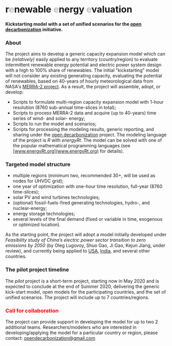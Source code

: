 # **r**<span style="color:#C0C0C0">**e**</span>newable <span style="color:#C0C0C0">**e**</span>nergy <span style="color:#C0C0C0">**e**</span>**valuation**
#### Kickstarting model with a set of unified scenarios for the [open decarbonization](www.opendecarbonization.org) initiative.  

### About  
The project aims to develop a generic capacity expansion model which can be *(relatively)* easily applied to any territory (country/region) to evaluate intermittent renewable energy potential and electric power system design with a high to 100% share of renewables. The initial "kickstarting" model will not consider any existing generating capacity, evaluating the potential of renewables, based on 40-years of hourly meteorological data from NASA's [MERRA-2 project](https://gmao.gsfc.nasa.gov/reanalysis/MERRA-2/). As a result, the project will assemble, adopt, or develop:   

* Scripts to formulate multi-region capacity expansion model with 1-hour resolution (8760 sub-annual time-slices in total);  
* Scripts to process MERRA-2 data and acquire (up to 40-years) time series of wind- and solar- energy;  
* Scripts to run the model and scenarios;  
* Scripts for processing the modeling results, generic reporting, and sharing under the [open decarbonization](www.opendecarbonization.org) project. The modeling language of the project is *R* with *energyRt*. The model can be solved with one of the popular mathematical programming languages (see [www.energyRt.org](www.energyRt.org) for details).

### Targeted model structure  
* multiple regions (minimum two, recommended 30+, will be used as nodes for UHVDC grid);  
* one year of optimization with one-hour time resolution, full-year (8760 time-slices);  
* solar PV and wind turbines technologies;  
* (optional) fossil-fuels-fired generating technologies, hydro-, and nuclear-energy;  
* energy storage technologies;  
* several levels of the final demand (fixed or variable in time, exogenous or optimized location).    

As the starting point, the project will adopt a model initially developed under *Feasibility study of China’s electric power sector transition to zero emissions by 2050* (by Oleg Lugovoy, Shuo Gao, Ji Gao, Kejun Jiang, under review), and currently being applied to [USA](www.usensys.org), [India](https://github.com/olugovoy/indem), and several other countries. 

### The pilot project timeline    
The *pilot* project is a short-term project, starting now in May 2020 and is expected to conclude at the end of Summer 2020, delivering the generic kick-start model, open models for the participating countries, and the set of unified scenarios. The project will include up to 7 countries/regions.  

### <span style="color:red">**Call for collaboration**</span>  
The project can provide support in developing the model for up to two 2 additional teams. Researchers/modelers who are interested in developing/applying the model for a particular country or region, please contact: opendecarbonization@gmail.com
